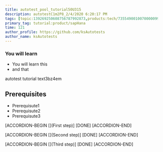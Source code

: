 ```yaml
---
title: autotest_pool_tutorial50U315
description: autotestC1m2P8_2/4/2020 6:20:17 PM
tags: [topic:139269250608756787992873,products:tech/73554900100700000996,tutorial:experience/advanced]
primary_tag: tutorial:product/sapHana
time: 121
author_profile: https://github.com/ksAutotests
author_name: ksAutotests
---
```

### You will learn
- You will learn this
- and that

autotest tutorial text3bz4em

## Prerequisites
- Prerequisute1
- Prerequisute2
- Prerequisute3

[ACCORDION-BEGIN [](First step)]
[DONE]
[ACCORDION-END]

[ACCORDION-BEGIN [](Second step)]
[DONE]
[ACCORDION-END]

[ACCORDION-BEGIN [](Third step)]
[DONE]
[ACCORDION-END]

